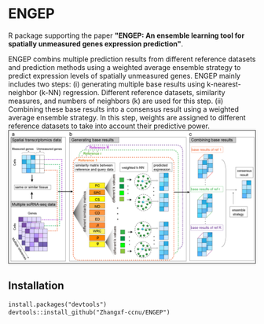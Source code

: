 # ENGEP
R package supporting the paper **"ENGEP: An ensemble learning tool for spatially
unmeasured genes expression prediction"**. 

ENGEP combins multiple prediction results from different reference datasets and prediction methods using a weighted average ensemble strategy to predict expression levels of spatially unmeasured genes. ENGEP mainly includes two steps: (i) generating multiple base results using k-nearest-neighbor (k-NN) regression. Different reference datasets, similarity measures, and numbers of neighbors (k) are used for this step. (ii) Combining these base results into a consensus result using a weighted average ensemble strategy. In this step, weights are assigned to different reference datasets to take into account their predictive power. 
![image](https://github.com/st-yang97/ENGEP/blob/master/docs/Figure1.jpg)

## Installation

 ``` buildoutcfg
 install.packages("devtools")
 devtools::install_github("Zhangxf-ccnu/ENGEP")
 ```

